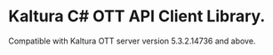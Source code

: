 # Kaltura C# OTT API Client Library.
Compatible with Kaltura OTT server version 5.3.2.14736 and above.
